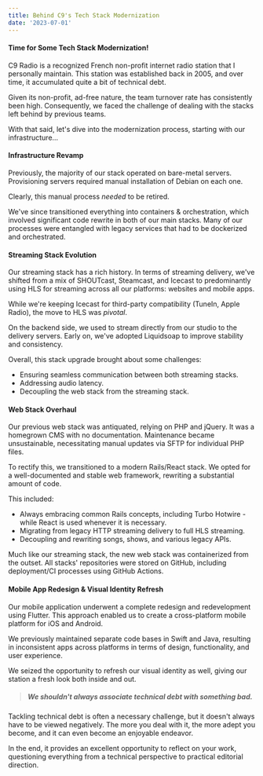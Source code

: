 ```yaml
---
title: Behind C9's Tech Stack Modernization
date: '2023-07-01'
---
```


#### **Time for Some Tech Stack Modernization!**

C9 Radio is a recognized French non-profit internet radio station that I personally maintain. This station was established back in 2005, and over time, it accumulated quite a bit of technical debt.

Given its non-profit, ad-free nature, the team turnover rate has consistently been high. Consequently, we faced the challenge of dealing with the stacks left behind by previous teams.

With that said, let's dive into the modernization process, starting with our infrastructure...

#### Infrastructure Revamp

Previously, the majority of our stack operated on bare-metal servers. Provisioning servers required manual installation of Debian on each one.

Clearly, this manual process *needed* to be retired.

We've since transitioned everything into containers & orchestration, which involved significant code rewrite in both of our main stacks. Many of our processes were entangled with legacy services that had to be dockerized and orchestrated.

#### Streaming Stack Evolution

Our streaming stack has a rich history. In terms of streaming delivery, we've shifted from a mix of SHOUTcast, Steamcast, and Icecast to predominantly using HLS for streaming across all our platforms: websites and mobile apps.

While we're keeping Icecast for third-party compatibility (TuneIn, Apple Radio), the move to HLS was *pivotal*.

On the backend side, we used to stream directly from our studio to the delivery servers. Early on, we've adopted Liquidsoap to improve stability and consistency.

Overall, this stack upgrade brought about some challenges:
- Ensuring seamless communication between both streaming stacks.
- Addressing audio latency.
- Decoupling the web stack from the streaming stack.

#### Web Stack Overhaul

Our previous web stack was antiquated, relying on PHP and jQuery. It was a homegrown CMS with no documentation. Maintenance became unsustainable, necessitating manual updates via SFTP for individual PHP files.

To rectify this, we transitioned to a modern Rails/React stack. We opted for a well-documented and stable web framework, rewriting a substantial amount of code.

This included:
- Always embracing common Rails concepts, including Turbo Hotwire - while React is used whenever it is necessary.
- Migrating from legacy HTTP streaming delivery to full HLS streaming.
- Decoupling and rewriting songs, shows, and various legacy APIs.

Much like our streaming stack, the new web stack was containerized from the outset. All stacks' repositories were stored on GitHub, including deployment/CI processes using GitHub Actions.

#### Mobile App Redesign & Visual Identity Refresh

Our mobile application underwent a complete redesign and redevelopment using Flutter. This approach enabled us to create a cross-platform mobile platform for iOS and Android.

We previously maintained separate code bases in Swift and Java, resulting in inconsistent apps across platforms in terms of design, functionality, and user experience.

We seized the opportunity to refresh our visual identity as well, giving our station a fresh look both inside and out.

> ##### *We shouldn't always associate technical debt with something bad.*

Tackling technical debt is often a necessary challenge, but it doesn't always have to be viewed negatively. The more you deal with it, the more adept you become, and it can even become an enjoyable endeavor.

In the end, it provides an excellent opportunity to reflect on your work, questioning everything from a technical perspective to practical editorial direction.

